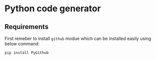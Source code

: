 # Python code generator

## Requirements

First remeber to install `github` modue which can be installed easily using below command:
```
pip install PyGithub 
```